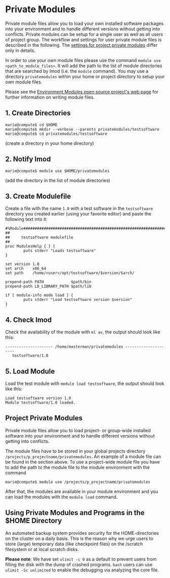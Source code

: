 # Private Modules

Private module files allow you to load your own installed software packages into your environment
and to handle different versions without getting into conflicts. Private modules can be setup for a
single user as well as all users of project group. The workflow and settings for user private module
files is described in the following. The [settings for project private
modules](#project-private-modules) differ only in details.

In order to use your own module files please use the command
`module use <path_to_module_files>`. It will add the path to the list of module directories
that are searched by lmod (i.e. the `module` command). You may use a directory `privatemodules`
within your home or project directory to setup your own module files.

Please see the [Environment Modules open source project's web page](http://modules.sourceforge.net/)
for further information on writing module files.

## 1. Create Directories

```console
marie@compute$ cd $HOME
marie@compute$ mkdir --verbose --parents privatemodules/testsoftware
marie@compute$ cd privatemodules/testsoftware
```

(create a directory in your home directory)

## 2. Notify lmod

```console
marie@compute$ module use $HOME/privatemodules
```

(add the directory in the list of module directories)

## 3. Create Modulefile

Create a file with the name `1.0` with a
test software in the `testsoftware` directory you created earlier
(using your favorite editor) and paste the following text into it:

```
#%Module######################################################################
##
##     testsoftware modulefile
##
proc ModulesHelp { } {
        puts stderr "Loads testsoftware"
}

set version 1.0
set arch    x86_64
set path    /home/<user>/opt/testsoftware/$version/$arch/

prepend-path PATH            $path/bin
prepend-path LD_LIBRARY_PATH $path/lib

if [ module-info mode load ] {
        puts stderr "Load testsoftware version $version"
}
```

## 4. Check lmod

Check the availability of the module with `ml av`, the output should look like this:

```
--------------------- /home/masterman/privatemodules ---------------------
   testsoftware/1.0
```

## 5. Load Module

Load the test module with `module load testsoftware`, the output should look like this:

```console
Load testsoftware version 1.0
Module testsoftware/1.0 loaded.
```

## Project Private Modules

Private module files allow you to load project- or group-wide installed software into your
environment and to handle different versions without getting into conflicts.

The module files have to be stored in your global projects directory
`/projects/p_projectname/privatemodules`. An example of a module file can be found in the section
above. To use a project-wide module file you have to add the path to the module file to the module
environment with the command

```console
marie@compute$ module use /projects/p_projectname/privatemodules
```

After that, the modules are available in your module environment and you can load the modules with
the `module load` command.

## Using Private Modules and Programs in the $HOME Directory

An automated backup system provides security for the HOME-directories on the cluster on a daily
basis. This is the reason why we urge users to store (large) temporary data (like checkpoint files)
on the /scratch filesystem or at local scratch disks.

**Please note**: We have set `ulimit -c 0` as a default to prevent users from filling the disk with
the dump of crashed programs. `bash` users can use `ulimit -Sc unlimited` to enable the debugging
via analyzing the core file.
